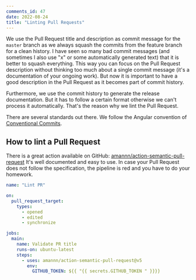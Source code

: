 ```yaml
---
comments_id: 47
date: 2022-08-24
title: "Linting Pull Requests"
---
```

We use the Pull Request title and description as commit message for the `master` branch as we always squash the
commits from the feature branch for a clean history. I have seen so many bad commit messages (and
sometimes I also use "x" or some automatically generated text) that it is better to squash everything. This way you
can focus on the Pull Request description without thinking too much about a single commit message (it's a documentation
of your ongoing work). But now it is important to have a good description in the Pull Request as it becomes part
of commit history.

Furthermore, we use the commit history to generate the release documentation. But it has to follow a certain format otherwise
we can't process it automatically. That's the reason why we lint the Pull Request.

There are several standards out there. We follow the Angular convention of
[Conventional Commits](https://https://www.conventionalcommits.org/en/v1.0.0-beta.4/#summary).

## How to lint a Pull Request

There is a great action available on GitHub: [amannn/action-semantic-pull-request](https://github.com/amannn/action-semantic-pull-request)
It's well documented and easy to use. In case your Pull Request does not follow the specification, the pipeline is
red and you have to do your homework.

```yaml
name: "Lint PR"

on:
  pull_request_target:
    types:
      - opened
      - edited
      - synchronize

jobs:
  main:
    name: Validate PR title
    runs-on: ubuntu-latest
    steps:
      - uses: amannn/action-semantic-pull-request@v5
        env:
          GITHUB_TOKEN: ${{ "{{ secrets.GITHUB_TOKEN " }}}}
```
